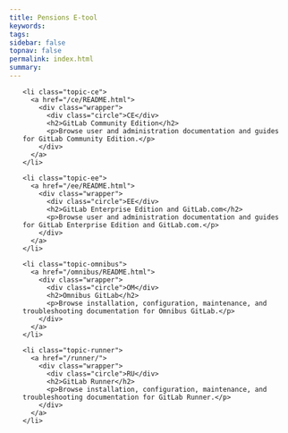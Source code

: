 ```yaml
---
title: Pensions E-tool
keywords: 
tags: 
sidebar: false
topnav: false
permalink: index.html
summary: 
---
```

<ul class="topics">
  
    <li class="topic-ce">
      <a href="/ce/README.html">
        <div class="wrapper">
          <div class="circle">CE</div>
          <h2>GitLab Community Edition</h2>
          <p>Browse user and administration documentation and guides for GitLab Community Edition.</p>
        </div>
      </a>
    </li>
  
    <li class="topic-ee">
      <a href="/ee/README.html">
        <div class="wrapper">
          <div class="circle">EE</div>
          <h2>GitLab Enterprise Edition and GitLab.com</h2>
          <p>Browse user and administration documentation and guides for GitLab Enterprise Edition and GitLab.com.</p>
        </div>
      </a>
    </li>
  
    <li class="topic-omnibus">
      <a href="/omnibus/README.html">
        <div class="wrapper">
          <div class="circle">OM</div>
          <h2>Omnibus GitLab</h2>
          <p>Browse installation, configuration, maintenance, and troubleshooting documentation for Omnibus GitLab.</p>
        </div>
      </a>
    </li>
  
    <li class="topic-runner">
      <a href="/runner/">
        <div class="wrapper">
          <div class="circle">RU</div>
          <h2>GitLab Runner</h2>
          <p>Browse installation, configuration, maintenance, and troubleshooting documentation for GitLab Runner.</p>
        </div>
      </a>
    </li>
  
</ul>




